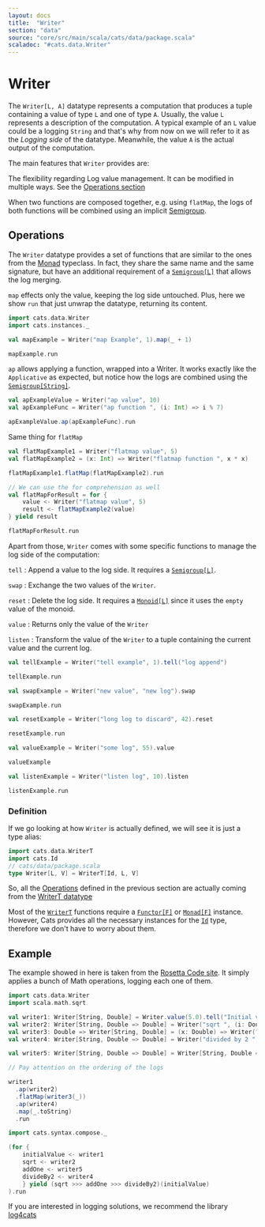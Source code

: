 ```yaml
---
layout: docs
title:  "Writer"
section: "data"
source: "core/src/main/scala/cats/data/package.scala"
scaladoc: "#cats.data.Writer"
---
```

# Writer

The `Writer[L, A]` datatype represents a computation that produces a
tuple containing a value of type `L` and one of type `A`. Usually, the
value `L` represents a description of the computation. A typical
example of an `L` value could be a logging `String` and that's why
from now on we will refer to it as the _Logging side_ of the
datatype. Meanwhile, the value `A` is the actual output of the
computation.

The main features that `Writer` provides are:

The flexibility regarding Log value management. It can be modified in
multiple ways. See the [Operations section](#operations)

When two functions are composed together, e.g. using `flatMap`, the logs
  of both functions will be combined using an implicit
  [Semigroup](https://typelevel.org/cats/typeclasses/semigroup.html).

## Operations

The `Writer` datatype provides a set of functions that are similar to
the ones from the
[Monad](https://typelevel.org/cats/typeclasses/monad.html)
typeclass. In fact, they share the same name and the same signature,
but have an additional requirement of a
[`Semigroup[L]`](https://typelevel.org/cats/typeclasses/semigroup.html)
that allows the log merging.

`map` effects only the value, keeping the log side untouched. Plus, here we show `run`
that just unwrap the datatype, returning its content.

```scala mdoc
import cats.data.Writer
import cats.instances._

val mapExample = Writer("map Example", 1).map(_ + 1)

mapExample.run
```

`ap` allows applying a function, wrapped into a Writer. It works
exactly like the `Applicative` as expected, but notice how the logs
are combined using the [`Semigroup[String]`](https://typelevel.org/cats/typeclasses/semigroup.html).

```scala mdoc
val apExampleValue = Writer("ap value", 10)
val apExampleFunc = Writer("ap function ", (i: Int) => i % 7)

apExampleValue.ap(apExampleFunc).run
```

Same thing for `flatMap`

```scala mdoc
val flatMapExample1 = Writer("flatmap value", 5)
val flatMapExample2 = (x: Int) => Writer("flatmap function ", x * x)

flatMapExample1.flatMap(flatMapExample2).run

// We can use the for comprehension as well
val flatMapForResult = for {
    value <- Writer("flatmap value", 5)
    result <- flatMapExample2(value)
} yield result

flatMapForResult.run
```

Apart from those, `Writer` comes with some specific functions to manage
the log side of the computation:

`tell`
:  Append a value to the log side. It requires a [`Semigroup[L]`](https://typelevel.org/cats/typeclasses/semigroup.html).

`swap`
:  Exchange the two values of the `Writer`.

`reset`
:  Delete the log side. It requires a [`Monoid[L]`](https://typelevel.org/cats/typeclasses/monoid.html) since it uses the `empty` value of the monoid.

`value`
:  Returns only the value of the `Writer`

`listen`
:  Transform the value of the `Writer` to a tuple containing the
   current value and the current log.

```scala mdoc
val tellExample = Writer("tell example", 1).tell("log append")

tellExample.run

val swapExample = Writer("new value", "new log").swap

swapExample.run

val resetExample = Writer("long log to discard", 42).reset

resetExample.run

val valueExample = Writer("some log", 55).value

valueExample

val listenExample = Writer("listen log", 10).listen

listenExample.run

```

### Definition

If we go looking at how `Writer` is actually defined, we will see
it is just a type alias:

```scala mdoc:silent
import cats.data.WriterT
import cats.Id
// cats/data/package.scala
type Writer[L, V] = WriterT[Id, L, V]
```

So, all the [Operations](#operations) defined in the previous section
are actually coming from the [WriterT
datatype](https://typelevel.org/cats/datatypes/writert.html)

Most of the [`WriterT`](https://typelevel.org/cats/datatypes/writert.html) functions require a
[`Functor[F]`](https://typelevel.org/cats/typeclasses/functor.html) or
[`Monad[F]`](https://typelevel.org/cats/typeclasses/monad.html)
instance. However, Cats provides all the necessary instances for the
[`Id`](https://typelevel.org/cats/datatypes/id.html) type, therefore
we don't have to worry about them.

## Example

The example showed in here is taken from the [Rosetta Code
site](https://rosettacode.org/wiki/Monads/Writer_monad). It simply
applies a bunch of Math operations, logging each one of them.

```scala mdoc:silent:reset
import cats.data.Writer
import scala.math.sqrt

val writer1: Writer[String, Double] = Writer.value(5.0).tell("Initial value ")
val writer2: Writer[String, Double => Double] = Writer("sqrt ", (i: Double) => sqrt(i))
val writer3: Double => Writer[String, Double] = (x: Double) => Writer("add 1 ", x + 1)
val writer4: Writer[String, Double => Double] = Writer("divided by 2 ", (x: Double) => x / 2)

val writer5: Writer[String, Double => Double] = Writer[String, Double => Double](writer3(0).written,(x: Double) => writer3(x).value)
```

```scala mdoc
// Pay attention on the ordering of the logs

writer1
  .ap(writer2)
  .flatMap(writer3(_))
  .ap(writer4)
  .map(_.toString)
  .run

import cats.syntax.compose._

(for {
    initialValue <- writer1
    sqrt <- writer2
    addOne <- writer5
    divideBy2 <- writer4
    } yield (sqrt >>> addOne >>> divideBy2)(initialValue)
).run
```

If you are interested in logging solutions, we recommend the library [log4cats](https://christopherdavenport.github.io/log4cats/)
